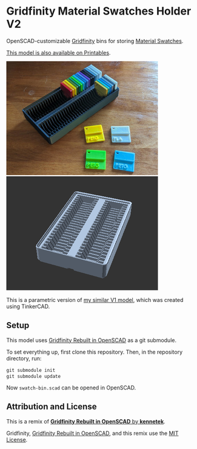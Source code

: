 # Gridfinity Material Swatches Holder V2

OpenSCAD-customizable [Gridfinity][gridfinity] bins for storing
[Material Swatches][material-swatches].

[This model is also available on Printables][printables-model].

![Photo](/images/photo.jpg)
![Animated example](/images/demo.gif)

This is a parametric version of [my similar V1 model][v1], which was created
using TinkerCAD.

## Setup

This model uses [Gridfinity Rebuilt in OpenSCAD][gridfinity-rebuilt-openscad]
as a git submodule.

To set everything up, first clone this repository. Then, in the repository
directory, run:

```console
git submodule init
git submodule update
```

Now `swatch-bin.scad` can be opened in OpenSCAD.

## Attribution and License

This is a remix of
[**Gridfinity Rebuilt in OpenSCAD** by **kennetek**][gridfinity-rebuilt-openscad].

Gridfinity, [Gridfinity Rebuilt in OpenSCAD][gridfinity-rebuilt-openscad],
and this remix use the [MIT License](/LICENSE).

[gridfinity-rebuilt-openscad]: https://github.com/kennetek/gridfinity-rebuilt-openscad
[gridfinity]: https://www.youtube.com/watch?v=ra_9zU-mnl8
[material-swatches]: https://www.printables.com/model/2256-material-swatches
[printables-model]: https://www.printables.com/model/587675
[v1]: https://www.printables.com/model/557060
